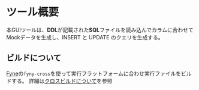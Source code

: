 # ツール概要
本GUIツールは、**DDL**が記載された**SQL**ファイルを読み込んでカラムに合わせてMockデータを生成し、INSERT と UPDATE のクエリを生成する。

## ビルドについて
[Fyne](https://docs.fyne.io/)の`fyny-cross`を使って実行フラットフォームに合わせ実行ファイルをビルドする。
詳細は[クロスビルドについて](cross-build-memo.md)を参照

